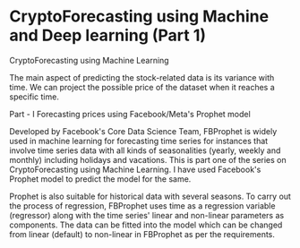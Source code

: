 # CryptoForecasting using Machine and Deep learning (Part 1)

CryptoForecasting using Machine Learning

The main aspect of predicting the stock-related data is its variance with time. We can project the possible price of the dataset when it reaches a specific time. 


Part - I Forecasting prices using Facebook/Meta's Prophet model

Developed by Facebook's Core Data Science Team, FBProphet is widely used in machine learning for forecasting time series for instances that involve time series data with all 
kinds of seasonalities (yearly, weekly and monthly) including holidays and vacations. This is part one of the series on CryptoForecasting using Machine Learning. 
I have used Facebook's Prophet model to predict the model for the same.

Prophet is also suitable for historical data with several seasons. To carry out the process of regression, FBProphet uses time as a regression variable (regressor) along with the 
time series' linear and non-linear parameters as components. The data can be fitted into the model which can be changed from linear (default) to non-linear in FBProphet as per the 
requirements. 


